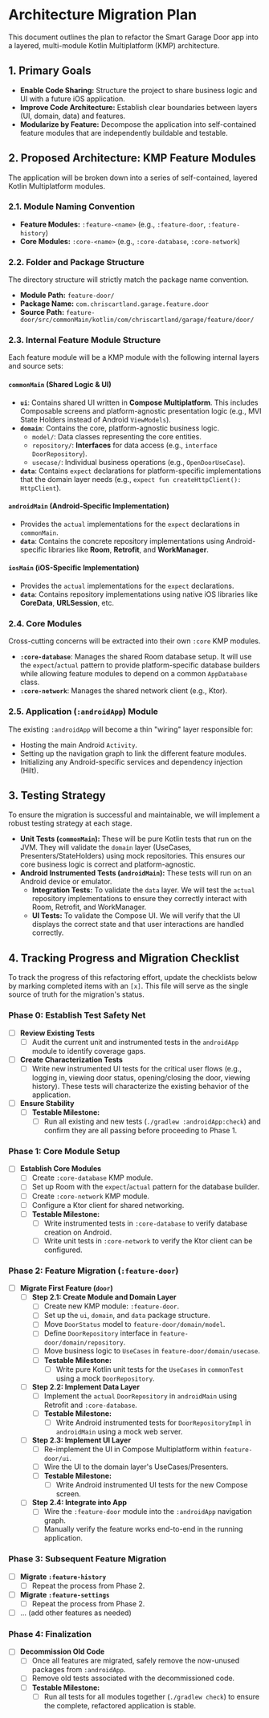 # Architecture Migration Plan

This document outlines the plan to refactor the Smart Garage Door app into a layered, multi-module Kotlin Multiplatform (KMP) architecture.

## 1. Primary Goals

-   **Enable Code Sharing:** Structure the project to share business logic and UI with a future iOS application.
-   **Improve Code Architecture:** Establish clear boundaries between layers (UI, domain, data) and features.
-   **Modularize by Feature:** Decompose the application into self-contained feature modules that are independently buildable and testable.

## 2. Proposed Architecture: KMP Feature Modules

The application will be broken down into a series of self-contained, layered Kotlin Multiplatform modules.

### 2.1. Module Naming Convention

-   **Feature Modules:** `:feature-<name>` (e.g., `:feature-door`, `:feature-history`)
-   **Core Modules:** `:core-<name>` (e.g., `:core-database`, `:core-network`)

### 2.2. Folder and Package Structure

The directory structure will strictly match the package name convention.

-   **Module Path:** `feature-door/`
-   **Package Name:** `com.chriscartland.garage.feature.door`
-   **Source Path:** `feature-door/src/commonMain/kotlin/com/chriscartland/garage/feature/door/`

### 2.3. Internal Feature Module Structure

Each feature module will be a KMP module with the following internal layers and source sets:

#### `commonMain` (Shared Logic & UI)

-   **`ui`**: Contains shared UI written in **Compose Multiplatform**. This includes Composable screens and platform-agnostic presentation logic (e.g., MVI State Holders instead of Android `ViewModels`).
-   **`domain`**: Contains the core, platform-agnostic business logic.
    -   `model/`: Data classes representing the core entities.
    -   `repository/`: **Interfaces** for data access (e.g., `interface DoorRepository`).
    -   `usecase/`: Individual business operations (e.g., `OpenDoorUseCase`).
-   **`data`**: Contains `expect` declarations for platform-specific implementations that the domain layer needs (e.g., `expect fun createHttpClient(): HttpClient`).

#### `androidMain` (Android-Specific Implementation)

-   Provides the `actual` implementations for the `expect` declarations in `commonMain`.
-   **`data`**: Contains the concrete repository implementations using Android-specific libraries like **Room**, **Retrofit**, and **WorkManager**.

#### `iosMain` (iOS-Specific Implementation)

-   Provides the `actual` implementations for the `expect` declarations.
-   **`data`**: Contains repository implementations using native iOS libraries like **CoreData**, **URLSession**, etc.

### 2.4. Core Modules

Cross-cutting concerns will be extracted into their own `:core` KMP modules.

-   **`:core-database`**: Manages the shared Room database setup. It will use the `expect`/`actual` pattern to provide platform-specific database builders while allowing feature modules to depend on a common `AppDatabase` class.
-   **`:core-network`**: Manages the shared network client (e.g., Ktor).

### 2.5. Application (`:androidApp`) Module

The existing `:androidApp` will become a thin "wiring" layer responsible for:
-   Hosting the main Android `Activity`.
-   Setting up the navigation graph to link the different feature modules.
-   Initializing any Android-specific services and dependency injection (Hilt).

## 3. Testing Strategy

To ensure the migration is successful and maintainable, we will implement a robust testing strategy at each stage.

-   **Unit Tests (`commonMain`):** These will be pure Kotlin tests that run on the JVM. They will validate the `domain` layer (UseCases, Presenters/StateHolders) using mock repositories. This ensures our core business logic is correct and platform-agnostic.
-   **Android Instrumented Tests (`androidMain`):** These tests will run on an Android device or emulator.
    -   **Integration Tests:** To validate the `data` layer. We will test the `actual` repository implementations to ensure they correctly interact with Room, Retrofit, and WorkManager.
    -   **UI Tests:** To validate the Compose UI. We will verify that the UI displays the correct state and that user interactions are handled correctly.

## 4. Tracking Progress and Migration Checklist

To track the progress of this refactoring effort, update the checklists below by marking completed items with an `[x]`. This file will serve as the single source of truth for the migration's status.

### Phase 0: Establish Test Safety Net
- [ ] **Review Existing Tests**
  - [ ] Audit the current unit and instrumented tests in the `androidApp` module to identify coverage gaps.
- [ ] **Create Characterization Tests**
  - [ ] Write new instrumented UI tests for the critical user flows (e.g., logging in, viewing door status, opening/closing the door, viewing history). These tests will characterize the existing behavior of the application.
- [ ] **Ensure Stability**
  - [ ] **Testable Milestone:**
    - [ ] Run all existing and new tests (`./gradlew :androidApp:check`) and confirm they are all passing before proceeding to Phase 1.

### Phase 1: Core Module Setup
- [ ] **Establish Core Modules**
  - [ ] Create `:core-database` KMP module.
  - [ ] Set up Room with the `expect`/`actual` pattern for the database builder.
  - [ ] Create `:core-network` KMP module.
  - [ ] Configure a Ktor client for shared networking.
  - [ ] **Testable Milestone:**
    - [ ] Write instrumented tests in `:core-database` to verify database creation on Android.
    - [ ] Write unit tests in `:core-network` to verify the Ktor client can be configured.

### Phase 2: Feature Migration (`:feature-door`)
- [ ] **Migrate First Feature (`door`)**
  - [ ] **Step 2.1: Create Module and Domain Layer**
    - [ ] Create new KMP module: `:feature-door`.
    - [ ] Set up the `ui`, `domain`, and `data` package structure.
    - [ ] Move `DoorStatus` model to `feature-door/domain/model`.
    - [ ] Define `DoorRepository` interface in `feature-door/domain/repository`.
    - [ ] Move business logic to `UseCases` in `feature-door/domain/usecase`.
    - [ ] **Testable Milestone:**
      - [ ] Write pure Kotlin unit tests for the `UseCases` in `commonTest` using a mock `DoorRepository`.

  - [ ] **Step 2.2: Implement Data Layer**
    - [ ] Implement the `actual` `DoorRepository` in `androidMain` using Retrofit and `:core-database`.
    - [ ] **Testable Milestone:**
      - [ ] Write Android instrumented tests for `DoorRepositoryImpl` in `androidMain` using a mock web server.

  - [ ] **Step 2.3: Implement UI Layer**
    - [ ] Re-implement the UI in Compose Multiplatform within `feature-door/ui`.
    - [ ] Wire the UI to the domain layer's UseCases/Presenters.
    - [ ] **Testable Milestone:**
      - [ ] Write Android instrumented UI tests for the new Compose screen.

  - [ ] **Step 2.4: Integrate into App**
    - [ ] Wire the `:feature-door` module into the `:androidApp` navigation graph.
    - [ ] Manually verify the feature works end-to-end in the running application.

### Phase 3: Subsequent Feature Migration
- [ ] **Migrate `:feature-history`**
  - [ ] Repeat the process from Phase 2.
- [ ] **Migrate `:feature-settings`**
  - [ ] Repeat the process from Phase 2.
- [ ] ... (add other features as needed)

### Phase 4: Finalization
- [ ] **Decommission Old Code**
  - [ ] Once all features are migrated, safely remove the now-unused packages from `:androidApp`.
  - [ ] Remove old tests associated with the decommissioned code.
  - [ ] **Testable Milestone:**
    - [ ] Run all tests for all modules together (`./gradlew check`) to ensure the complete, refactored application is stable.